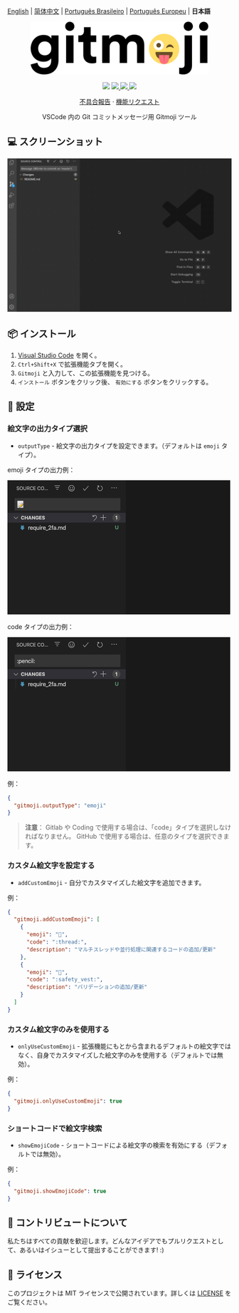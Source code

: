 [English](README.md) | [简体中文](README.zh-CN.md) | [Português Brasileiro](README.pt-BR.md) | [Português Europeu](README.pt-PT.md) | **日本語**

<p align="center">
    <img src="assets/gitmoji.gif" width="400">
</p>

<p align="center">
    <img src="https://img.shields.io/badge/gitmoji-%20😜%20😍-FFDD67.svg?style=flat-square">
    <a href="https://github.com/seatonjiang/gitmoji-vscode/issues">
        <img src="https://img.shields.io/github/issues/seatonjiang/gitmoji-vscode?style=flat-square&color=blue">
    </a>
    <a href="https://github.com/seatonjiang/gitmoji-vscode/pulls">
        <img src="https://img.shields.io/github/issues-pr/seatonjiang/gitmoji-vscode?style=flat-square&color=brightgreen">
    </a>
    <a href="https://github.com/seatonjiang/gitmoji-vscode/blob/main/LICENSE">
        <img src="https://img.shields.io/github/license/seatonjiang/gitmoji-vscode?&style=flat-square">
    </a>
</p>

<p align="center">
    <a href="https://github.com/seatonjiang/gitmoji-vscode/issues">不具合報告</a>
    ·
    <a href="https://github.com/seatonjiang/gitmoji-vscode/issues">機能リクエスト</a>
</p>

<p align="center">VSCode 内の Git コミットメッセージ用 Gitmoji ツール</p>

## 💻 スクリーンショット

<p align="center">
    <img src="assets/about.gif">
</p>

## 📦 インストール

1. [Visual Studio Code](https://code.visualstudio.com/) を開く。
2. `Ctrl+Shift+X` で拡張機能タブを開く。
3. `Gitmoji` と入力して、この拡張機能を見つける。
4. `インストール` ボタンをクリック後、 `有効にする` ボタンをクリックする。

## 🔨 設定

### 絵文字の出力タイプ選択

- `outputType` - 絵文字の出力タイプを設定できます。（デフォルトは `emoji` タイプ）。

emoji タイプの出力例：

![emoji](assets/emoji.png)

code タイプの出力例：

![code](assets/code.png)

例：

```json
{
  "gitmoji.outputType": "emoji"
}
```

> **注意**： Gitlab や Coding で使用する場合は、「code」タイプを選択しなければなりません。 GitHub で使用する場合は、任意のタイプを選択できます。

### カスタム絵文字を設定する

- `addCustomEmoji` - 自分でカスタマイズした絵文字を追加できます。

例：

```json
{
  "gitmoji.addCustomEmoji": [
    {
      "emoji": "🧵",
      "code": ":thread:",
      "description": "マルチスレッドや並行処理に関連するコードの追加/更新"
    },
    {
      "emoji": "🦺",
      "code": ":safety_vest:",
      "description": "バリデーションの追加/更新"
    }
  ]
}
```

### カスタム絵文字のみを使用する

- `onlyUseCustomEmoji` - 拡張機能にもとから含まれるデフォルトの絵文字ではなく、自身でカスタマイズした絵文字のみを使用する（デフォルトでは無効）。

例：

```json
{
  "gitmoji.onlyUseCustomEmoji": true
}
```

### ショートコードで絵文字検索

- `showEmojiCode` - ショートコードによる絵文字の検索を有効にする（デフォルトでは無効）。

例：

```json
{
  "gitmoji.showEmojiCode": true
}
```

## 🤝 コントリビュートについて

私たちはすべての貢献を歓迎します。どんなアイデアでもプルリクエストとして、あるいはイシューとして提出することができます! :)

## 📃 ライセンス

このプロジェクトは MIT ライセンスで公開されています。詳しくは [LICENSE](https://github.com/seatonjiang/gitmoji-vscode/blob/main/LICENSE) をご覧ください。
